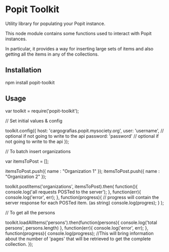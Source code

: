 Popit Toolkit
=============

Utility library for populating your Popit instance.

This node module contains some functions used to interact with Popit instances.

In particular, it provides a way for inserting large sets of items and also getting all the items in any of the collections. 

Installation
------------

npm install popit-toolkit

Usage
-----

var toolkit = require('popit-toolkit');

// Set initial values & config

toolkit.config({
	host: 'cargografias.popit.mysociety.org', 
	user: 'username',       // optional if not going to write to the api
	password: 'password'    // optional if not going to write to the api
});


// To batch insert organizations

var itemsToPost = [];

itemsToPost.push({ name : "Organization 1" });
itemsToPost.push({ name : "Organization 2" });

toolkit.postItems('organizations', itemsToPost).then(
	function(){
		console.log('all requests POSTed to the server');
	},
	function(err){
		console.log('error', err);
	},
	function(progress){
		// progress will contain the server response for each POSTed item. (as string)
		console.log(progres);
	}
);



// To get all the persons

toolkit.loadAllItems('persons').then(function(persons){ 
	console.log('total persons', persons.length)
}, function(err){
	console.log('error', err);
}, function(progress){
	console.log(progress); //This will bring information about the number of 'pages' that will be retrieved to get the complete collection.
});


